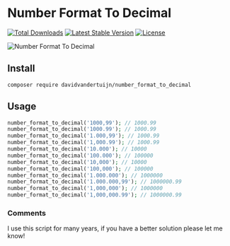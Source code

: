 # Number Format To Decimal

<a href="https://packagist.org/packages/davidvandertuijn/number_format_to_decimal"><img src="https://poser.pugx.org/davidvandertuijn/number_format_to_decimal/d/total.svg" alt="Total Downloads"></a>
<a href="https://packagist.org/packages/davidvandertuijn/number_format_to_decimal"><img src="https://poser.pugx.org/davidvandertuijn/number_format_to_decimal/v/stable.svg" alt="Latest Stable Version"></a>
<a href="https://packagist.org/packages/davidvandertuijn/number_format_to_decimal"><img src="https://poser.pugx.org/davidvandertuijn/number_format_to_decimal/license.svg" alt="License"></a>

![Number Format To Decimal](https://cdn.davidvandertuijn.nl/github/number_format_to_decimal.png)

## Install

```
composer require davidvandertuijn/number_format_to_decimal
```

## Usage

```php
number_format_to_decimal('1000,99'); // 1000.99
number_format_to_decimal('1000.99'); // 1000.99
number_format_to_decimal('1.000,99'); // 1000.99
number_format_to_decimal('1,000.99'); // 1000.99
number_format_to_decimal('10.000'); // 10000
number_format_to_decimal('100.000'); // 100000
number_format_to_decimal('10,000'); // 10000
number_format_to_decimal('100,000'); // 100000
number_format_to_decimal('1.000.000'); // 1000000
number_format_to_decimal('1.000.000,99'); // 1000000.99
number_format_to_decimal('1,000,000'); // 1000000
number_format_to_decimal('1,000,000.99'); // 1000000.99
```

### Comments

I use this script for many years, if you have a better solution please let me know!

